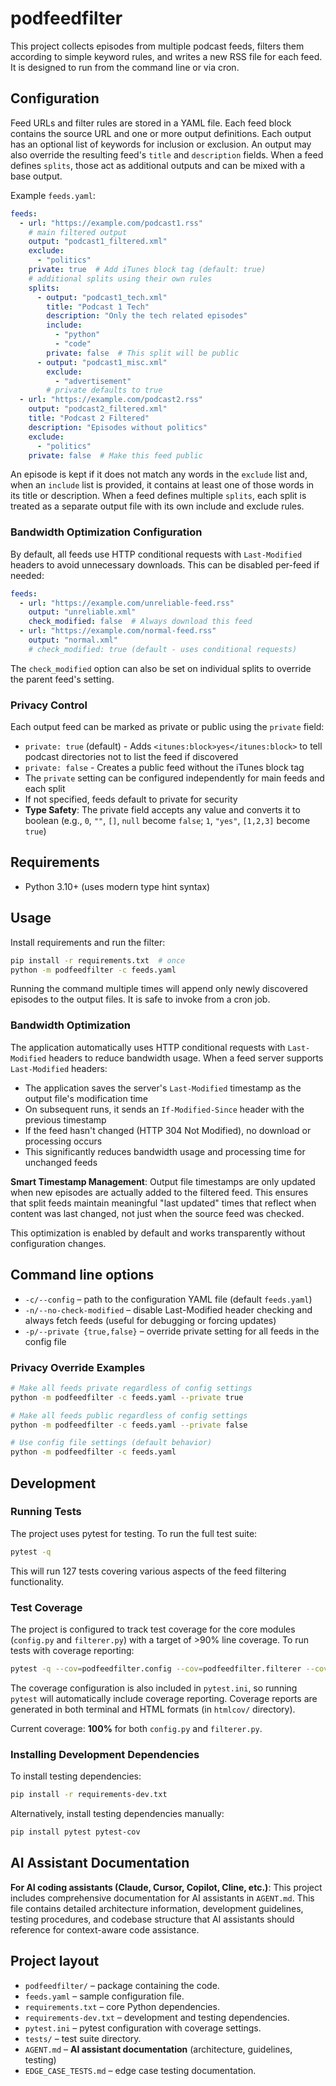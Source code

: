 # podfeedfilter

This project collects episodes from multiple podcast feeds, filters them
according to simple keyword rules, and writes a new RSS file for each feed.
It is designed to run from the command line or via cron.

## Configuration

Feed URLs and filter rules are stored in a YAML file. Each feed block
contains the source URL and one or more output definitions. Each output has an
optional list of keywords for inclusion or exclusion. An output may also
override the resulting feed's `title` and `description` fields.
When a feed defines `splits`, those act as additional outputs and can be mixed
with a base output.

Example `feeds.yaml`:

```yaml
feeds:
  - url: "https://example.com/podcast1.rss"
    # main filtered output
    output: "podcast1_filtered.xml"
    exclude:
      - "politics"
    private: true  # Add iTunes block tag (default: true)
    # additional splits using their own rules
    splits:
      - output: "podcast1_tech.xml"
        title: "Podcast 1 Tech"
        description: "Only the tech related episodes"
        include:
          - "python"
          - "code"
        private: false  # This split will be public
      - output: "podcast1_misc.xml"
        exclude:
          - "advertisement"
        # private defaults to true
  - url: "https://example.com/podcast2.rss"
    output: "podcast2_filtered.xml"
    title: "Podcast 2 Filtered"
    description: "Episodes without politics"
    exclude:
      - "politics"
    private: false  # Make this feed public
```

An episode is kept if it does not match any words in the `exclude` list and,
when an `include` list is provided, it contains at least one of those words in
its title or description. When a feed defines multiple `splits`, each split is
treated as a separate output file with its own include and exclude rules.

### Bandwidth Optimization Configuration

By default, all feeds use HTTP conditional requests with `Last-Modified` headers to avoid unnecessary downloads. This can be disabled per-feed if needed:

```yaml
feeds:
  - url: "https://example.com/unreliable-feed.rss"
    output: "unreliable.xml"
    check_modified: false  # Always download this feed
  - url: "https://example.com/normal-feed.rss"
    output: "normal.xml"
    # check_modified: true (default - uses conditional requests)
```

The `check_modified` option can also be set on individual splits to override the parent feed's setting.

### Privacy Control

Each output feed can be marked as private or public using the `private` field:

- `private: true` (default) - Adds `<itunes:block>yes</itunes:block>` to tell podcast directories not to list the feed if discovered
- `private: false` - Creates a public feed without the iTunes block tag
- The `private` setting can be configured independently for main feeds and each split
- If not specified, feeds default to private for security
- **Type Safety**: The private field accepts any value and converts it to boolean (e.g., `0`, `""`, `[]`, `null` become `false`; `1`, `"yes"`, `[1,2,3]` become `true`)

## Requirements

- Python 3.10+ (uses modern type hint syntax)

## Usage

Install requirements and run the filter:

```bash
pip install -r requirements.txt  # once
python -m podfeedfilter -c feeds.yaml
```

Running the command multiple times will append only newly discovered episodes
to the output files. It is safe to invoke from a cron job.

### Bandwidth Optimization

The application automatically uses HTTP conditional requests with `Last-Modified` headers to reduce bandwidth usage. When a feed server supports `Last-Modified` headers:

- The application saves the server's `Last-Modified` timestamp as the output file's modification time
- On subsequent runs, it sends an `If-Modified-Since` header with the previous timestamp
- If the feed hasn't changed (HTTP 304 Not Modified), no download or processing occurs
- This significantly reduces bandwidth usage and processing time for unchanged feeds

**Smart Timestamp Management**: Output file timestamps are only updated when new episodes are actually added to the filtered feed. This ensures that split feeds maintain meaningful "last updated" times that reflect when content was last changed, not just when the source feed was checked.

This optimization is enabled by default and works transparently without configuration changes.

## Command line options

- `-c/--config` – path to the configuration YAML file (default `feeds.yaml`)
- `-n/--no-check-modified` – disable Last-Modified header checking and always fetch feeds (useful for debugging or forcing updates)
- `-p/--private {true,false}` – override private setting for all feeds in the config file

### Privacy Override Examples

```bash
# Make all feeds private regardless of config settings
python -m podfeedfilter -c feeds.yaml --private true

# Make all feeds public regardless of config settings
python -m podfeedfilter -c feeds.yaml --private false

# Use config file settings (default behavior)
python -m podfeedfilter -c feeds.yaml
```

## Development

### Running Tests

The project uses pytest for testing. To run the full test suite:

```bash
pytest -q
```

This will run 127 tests covering various aspects of the feed filtering functionality.

### Test Coverage

The project is configured to track test coverage for the core modules (`config.py` and `filterer.py`) with a target of >90% line coverage. To run tests with coverage reporting:

```bash
pytest -q --cov=podfeedfilter.config --cov=podfeedfilter.filterer --cov-report=term-missing --cov-fail-under=90
```

The coverage configuration is also included in `pytest.ini`, so running `pytest` will automatically include coverage reporting. Coverage reports are generated in both terminal and HTML formats (in `htmlcov/` directory).

Current coverage: **100%** for both `config.py` and `filterer.py`.

### Installing Development Dependencies

To install testing dependencies:

```bash
pip install -r requirements-dev.txt
```

Alternatively, install testing dependencies manually:

```bash
pip install pytest pytest-cov
```

## AI Assistant Documentation

**For AI coding assistants (Claude, Cursor, Copilot, Cline, etc.)**: This project includes comprehensive documentation for AI assistants in `AGENT.md`. This file contains detailed architecture information, development guidelines, testing procedures, and codebase structure that AI assistants should reference for context-aware code assistance.

## Project layout

- `podfeedfilter/` – package containing the code.
- `feeds.yaml` – sample configuration file.
- `requirements.txt` – core Python dependencies.
- `requirements-dev.txt` – development and testing dependencies.
- `pytest.ini` – pytest configuration with coverage settings.
- `tests/` – test suite directory.
- `AGENT.md` – **AI assistant documentation** (architecture, guidelines, testing)
- `EDGE_CASE_TESTS.md` – edge case testing documentation.
